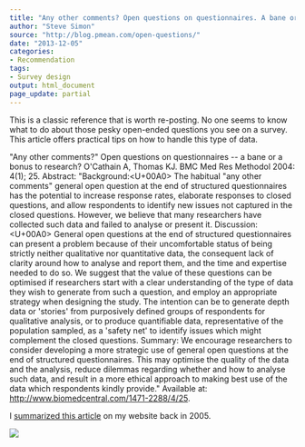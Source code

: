 ```yaml
---
title: "Any other comments? Open questions on questionnaires. A bane or a bonus to research?"
author: "Steve Simon"
source: "http://blog.pmean.com/open-questions/"
date: "2013-12-05"
categories:
- Recommendation
tags:
- Survey design
output: html_document
page_update: partial
---
```


This is a classic reference that is worth re-posting. No one seems to
know what to do about those pesky open-ended questions you see on a
survey. This article offers practical tips on how to handle this type of
data.

<!---More--->

"Any other comments?" Open questions on questionnaires -- a bane or a
bonus to research? O'Cathain A, Thomas KJ. BMC Med Res Methodol 2004:
4(1); 25. Abstract: "Background:<U+00A0> The habitual "any other comments"
general open question at the end of structured questionnaires has the
potential to increase response rates, elaborate responses to closed
questions, and allow respondents to identify new issues not captured in
the closed questions. However, we believe that many researchers have
collected such data and failed to analyse or present it. Discussion:<U+00A0>
General open questions at the end of structured questionnaires can
present a problem because of their uncomfortable status of being
strictly neither qualitative nor quantitative data, the consequent lack
of clarity around how to analyse and report them, and the time and
expertise needed to do so. We suggest that the value of these questions
can be optimised if researchers start with a clear understanding of the
type of data they wish to generate from such a question, and employ an
appropriate strategy when designing the study. The intention can be to
generate depth data or 'stories' from purposively defined groups of
respondents for qualitative analysis, or to produce quantifiable data,
representative of the population sampled, as a 'safety net' to identify
issues which might complement the closed questions. Summary: We
encourage researchers to consider developing a more strategic use of
general open questions at the end of structured questionnaires. This may
optimise the quality of the data and the analysis, reduce dilemmas
regarding whether and how to analyse such data, and result in a more
ethical approach to making best use of the data which respondents kindly
provide." Available at: <http://www.biomedcentral.com/1471-2288/4/25>.

I [summarized this
article](http://www.pmean.com/05/OpenEndedQuestions.html) on my website
back in 2005.

![](http://www.pmean.com/images/open-questions01.png)
